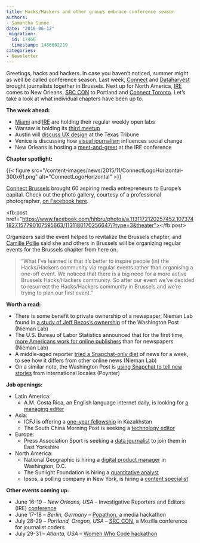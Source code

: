 ```yaml
---
title: Hacks/Hackers and other groups embrace conference season
authors:
- Samantha Sunne
date: "2016-06-12"
_migration:
  id: 17466
  timestamp: 1486602219
categories:
- Newsletter
---
```


Greetings, hacks and hackers. In case you haven&#8217;t noticed, summer might as well be called conference season. Last week, [Connect][1] and [Dataharvest][2] brought journalists together in Brussels. Next up for North America, [IRE][3] comes to New Orleans, [SRC CON][4] to Portland and [Connect Toronto][5]. Let&#8217;s take a look at what individual chapters have been up to.

**The week ahead:**

  * [Miami][6] and [IRE][7] are holding their regular weekly open labs
  * Warsaw is holding its [third meetup][8]
  * Austin will [discuss UX design][9] at the Texas Tribune
  * Venice is discussing how [visual journalism][10] influences social change
  * New Orleans is hosting a [meet-and-greet][11] at the IRE conference

**Chapter spotlight:**

{{< figure src="/content-images/news/2015/11/ConnectLogoHorizontal-300x61.png" alt="ConnectLogoHorizontal" >}}

[Connect Brussels][12] brought 60 aspiring media entrepreneurs to Europe&#8217;s capital. Check out the photo gallery, courtesy of a professional photographer, [on Facebook here][13].

<fb:post href="https://www.facebook.com/hhbru/photos/a.1131172120257452.1073741827.157790107595663/1131180170256647/?type=3&theater"></fb:post>

Organizers said the event helped to revitalize the Brussels chapter, and [Camille Pollie][14] said she and others in Brussels will be organizing regular events for the Brussels chapter from here on.

> &#8220;What I’ve learned is that it’s better to inspire people (in) the Hacks/Hackers community via regular events rather than organising a one-off event. We noticed that there is a big need for a more active Brussels Hacks/Hackers community. So after our event we’ve decided to resurrect the Hacks/Hackers community in Brussels and we’re trying to plan our first event.&#8221;

**Worth a read:**

  * There is some benefit to private ownership of a newspaper, Nieman Lab found in [a study of Jeff Bezos&#8217;s ownership][15] of the Washington Post (Nieman Lab)
  * The U.S. Bureau of Labor Statistics announced that for the first time, [more Americans work for online publishers][16] than for newspapers (Nieman Lab)
  * A middle-aged reporter [tried a Snapchat-only diet][17] of news for a week, to see how it differs from other online news (Nieman Lab)
  * On a similar note, the Washington Post is [using Snapchat to tell new stories][18] from international locales (Poynter)

**Job openings:**

  * Latin America:
      * A.M. Costa Rica, an English language internet daily, is looking for [a managing editor][19]
  * Asia:
      * ICFJ is offering a [one-year fellowship][20] in Kazakhstan
      * The South China Morning Post is seeking a [technology editor][21]
  * Europe:
      * Press Association Sport is seeking a [data journalist][22] to join them in East Yorkshire
  * North America:
      * National Geographic is hiring a [digital product manager][23] in Washington, D.C.
      * The Sunlight Foundation is hiring a [quantitative analyst][24]
      * Ipsos, a polling company in New York, is hiring a [content specialist][25]

**Other events coming up:**

  * June 16-19 &#8211; _New Orleans, USA_ &#8211; Investigative Reporters and Editors (IRE) [conference][3]
  * June 17-18 &#8211; _Berlin, Germany_ &#8211; [Popathon][26], a media hackathon
  * July 28-29 &#8211; _Portland, Oregon, USA_ &#8211; [SRC CON][27], a Mozilla conference for journalist coders
  * July 29-31 &#8211; _Atlanta, USA_ &#8211; [Women Who Code hackathon][28]

 [1]: http://connect.hackshackers.com
 [2]: http://www.journalismfund.eu/dataharvest-conferences
 [3]: http://ire.org/conferences/ire-2016
 [4]: http://srccon.org
 [5]: http://connect.hackshackers.com/event/toronto
 [6]: http://www.meetup.com/Hacks-Hackers-Miami/
 [7]: http://www.meetup.com/hackshackersIRE/
 [8]: http://www.meetup.com/Hacks-Hackers-Warsaw/events/231386393/
 [9]: http://www.meetup.com/Hacks-Hackers-Austin/events/231570311/
 [10]: http://www.meetup.com/Hacks-Hackers-Venezia/events/231696321/
 [11]: https://www.facebook.com/events/1780632245502517/?ti=icl
 [12]: http://connect.hackshackers.com/event/brussels
 [13]: https://www.facebook.com/hhbru/photos/?tab=album&album_id=1131172120257452
 [14]: https://twitter.com/camillepollie
 [15]: http://www.niemanlab.org/2016/06/5-things-publishers-can-learn-from-how-jeff-bezos-is-running-the-washington-post/
 [16]: http://www.niemanlab.org/2016/06/there-are-now-more-americans-working-for-online-only-outlets-than-newspapers/
 [17]: http://www.niemanlab.org/2016/06/what-happens-when-a-50-something-journalist-gets-a-weeks-worth-of-news-from-snapchat-discover/
 [18]: http://www.poynter.org/2016/how-washington-post-foreign-correspondents-are-using-snapchat-to-tell-a-global-story/414499/
 [19]: https://www.journalismjobs.com/job-listings/1630519
 [20]: https://www.journalismjobs.com/job-listings/1628245
 [21]: http://www.gorkanajobs.co.uk/job/62671/south-china-morning-post-technology-editor/
 [22]: http://www.mediargh.com/data-journalist-vacancy-sport-press-association-howden
 [23]: https://foxcareers.com/Search/JobDetail/FNG0004919?organization=National+Geographic+Partners
 [24]: http://sunlightfoundation.com/jobs/216-quantitative-analyst/
 [25]: https://ipsos-na-openhire.silkroad.com/epostings/index.cfm?fuseaction=app.jobinfo&jobid=1524&source=ONLINE&JobOwner=992274&company_id=16736&version=1&byBusinessUnit=NULL&bycountry=0&bystate=0&byRegion=&bylocation=&keywords=9689&byCat=&proximityCountry=&postalCode=&radiusDistance=&isKilometers=&tosearch=yes&city=
 [26]: http://popathon.org/berlin/
 [27]: http://srccon.org/
 [28]: http://www.wwcodehackathon.com/